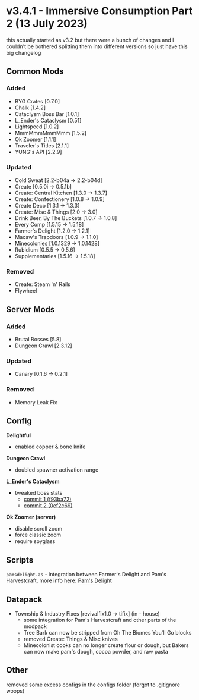 # v3.4.1 - Immersive Consumption Part 2 (13 July 2023)
this actually started as v3.2 but there were a bunch of changes and I couldn't be bothered splitting them into different versions so just have this big changelog

## Common Mods
### Added
- BYG Crates [0.7.0]
- Chalk [1.4.2]
- Cataclysm Boss Bar [1.0.1]
- L_Ender's Cataclysm [0.51]
- Lightspeed [1.0.2]
- MmmMmmMmmMmm [1.5.2]
- Ok Zoomer [1.1.1]
- Traveler's Titles [2.1.1]
- YUNG's API [2.2.9]
### Updated
- Cold Sweat [2.2-b04a -> 2.2-b04d]
- Create [0.5.0i -> 0.5.1b]
- Create: Central Kitchen [1.3.0 -> 1.3.7]
- Create: Confectionery [1.0.8 -> 1.0.9]
- Create Deco [1.3.1 -> 1.3.3]
- Create: Misc & Things [2.0 -> 3.0]
- Drink Beer, By The Buckets [1.0.7 -> 1.0.8]
- Every Comp [1.5.15 -> 1.5.18]
- Farmer's Delight [1.2.0 -> 1.2.1]
- Macaw's Trapdoors [1.0.9 -> 1.1.0]
- Minecolonies [1.0.1329 -> 1.0.1428]
- Rubidium [0.5.5 -> 0.5.6]
- Supplementaries [1.5.16 -> 1.5.18]
### Removed
- Create: Steam 'n' Rails
- Flywheel


## Server Mods
### Added
- Brutal Bosses [5.8]
- Dungeon Crawl [2.3.12]
### Updated
- Canary [0.1.6 -> 0.2.1]
### Removed
- Memory Leak Fix


## Config
**Delightful**
- enabled copper & bone knife

**Dungeon Crawl**
- doubled spawner activation range

**L_Ender's Cataclysm**
- tweaked boss stats
  - [commit 1 (f93ba72)](https://github.com/RozarSMP/Township-and-Industry/commit/f93ba72d709f6e5e6d49bff1726d29f171dc4df1)
  - [commit 2 (0ef2c69)](https://github.com/RozarSMP/Township-and-Industry/commit/0ef2c69abc9fe53e0ae89fdb4cd4b851cdeb62b7)

**Ok Zoomer (server)**
- disable scroll zoom
- force classic zoom
- require spyglass


## Scripts
`pamsdelight.zs` - integration between Farmer's Delight and Pam's Harvestcraft, more info here: [Pam's Delight](https://github.com/RozarSMP/Township-and-Industry/wiki/Pam's-Delight)


## Datapack
- Township & Industry Fixes [revivalfix1.0 -> tifix] (in - house)
  + some integration for Pam's Harvestcraft and other parts of the modpack
  + Tree Bark can now be stripped from Oh The Biomes You'll Go blocks
  + removed Create: Things & Misc knives
  + Minecolonist cooks can no longer create flour or dough, but Bakers can now make pam's dough, cocoa powder, and raw pasta


## Other
removed some excess configs in the configs folder (forgot to .gitignore woops)
